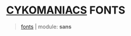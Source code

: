# [CYKOMANIACS](https://github.com/cykomaniacs) FONTS

> [fonts](https://github.com/cyko-hub/fonts) | module: **sans**
